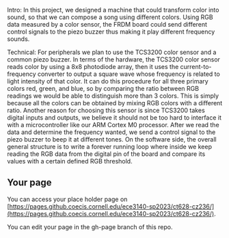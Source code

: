 <!-- ## Your Project Answers

### Project Description

For our project “Hear the Colors!”, the main goal is to design a machine that could transform color into sound, so that we can compose a song using different colors.

To implement this project, we will mainly use a color sensor and a buzzer in addition to our FRDM-KL46Z board. One way to interact with this machine is to first prepare different colors on a long paper strip, then insert this paper into our machine box (which has the color sensor in it) and slowly pull one end of that paper strip through the box. Then as the paper is pulled through and the color on it is scanned by the color sensor, the sensor will send the RGB data corresponding to that color back to the board and our buzzer could then generate sound with different frequencies based on the color. Through some careful arrangement of the colors, we could even play some famous songs using the machine.
### Technical Approach

For peripherals we plan to use the TCS3200 color sensor and a common piezo buzzer. In terms of the hardware, the TCS3200 color sensor reads color by using a 8x8 photodiode array, then it uses the current-to-frequency converter to output a square wave whose frequency is related to light intensity of that color. It can do this procedure for all three primary colors red, green, and blue, so by comparing the ratio between RGB readings we would be able to distinguish more than 3 colors. This is simply because all the colors can be obtained by mixing RGB colors with a different ratio. Another reason for choosing this sensor is since TCS3200 takes digital inputs and outputs, we believe it should not be too hard to interface it with a microcontroller like our ARM Cortex M0 processor. After we read the data and determine the frequency wanted, we send a signal in PWM to the piezo buzzer. The buzzer part might sound easy, but it requires us to change the frequency of the PWM signal which might require some more work than if we were to achieve the same thing on a platform like Arduino (although the idea behind should be similar). On the software side, the overall general structure is to write a forever running loop where inside we keep reading the RGB data from the digital pin of the board and compare its values with a certain defined threshold. But once the RGB data exceeds that threshold which means the sensor has detected a color, an interrupt should be generated which should transfer the control to our ISR. Next, in the ISR it quickly compares that RGB data with some ranges we defined to figure out the color and sends the corresponding PWM signal to the piezo buzzer. This way we are able to distinguish colors and play different sounds based on the colors. -->
Intro:
In this project, we designed a machine that could transform color into sound, so that we can compose a song using different colors. Using RGB data measured by a color sensor, the FRDM board could send different control signals to the piezo buzzer thus making it play different frequency sounds.

Technical:
For peripherals we plan to use the TCS3200 color sensor and a common piezo buzzer. In terms of the hardware, the TCS3200 color sensor reads color by using a 8x8 photodiode array, then it uses the current-to-frequency converter to output a square wave whose frequency is related to light intensity of that color. It can do this procedure for all three primary colors red, green, and blue, so by comparing the ratio between RGB readings we would be able to distinguish more than 3 colors. This is simply because all the colors can be obtained by mixing RGB colors with a different ratio. Another reason for choosing this sensor is since TCS3200 takes digital inputs and outputs, we believe it should not be too hard to interface it with a microcontroller like our ARM Cortex M0 processor. After we read the data and determine the frequency wanted, we send a control signal to the piezo buzzer to beep it at different tones. On the software side, the overall general structure is to write a forever running loop where inside we keep reading the RGB data from the digital pin of the board and compare its values with a certain defined RGB threshold.

## Your page
You can access your place holder page on [https://pages.github.coecis.cornell.edu/ece3140-sp2023/ct628-cz236/](https://pages.github.coecis.cornell.edu/ece3140-sp2023/ct628-cz236/).

You can edit your page in the gh-page branch of this repo.
